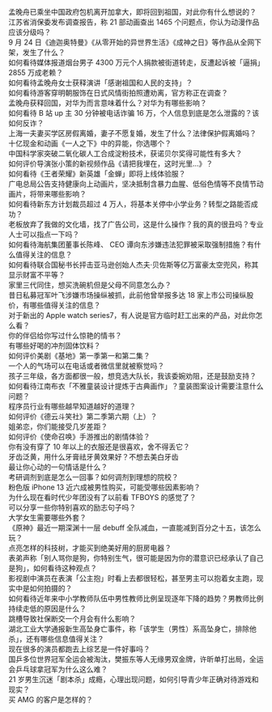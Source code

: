 孟晚舟已乘坐中国政府包机离开加拿大，即将回到祖国，对此你有什么想说的？  
江苏省消保委发布调查报告，称 21 部动画查出 1465 个问题点，你认为动漫作品应该分级吗？  
9 月 24 日《迪迦奥特曼》《从零开始的异世界生活》《成神之日》等作品从全网下架，发生了什么？  
如何看待媒体报道烟台男子 4300 万元个人捐款被街道转走，反遭起诉被「逼捐」2855 万成老赖？  
如何看待孟晚舟女士获释演讲「感谢祖国和人民的支持」？  
如何看待游客穿明朝服饰在日式风情街拍照遭劝离，官方称正在调查？  
孟晚舟获释回国，对华为而言意味着什么？对华为有哪些影响？  
如何看待 B 站 up 主 30 分钟被电话诈骗 16 万，个人信息到底是怎么泄露的？该如何反诈？  
上海一夫妻买学区房假离婚，妻子不愿复婚，发生了什么？法律保护假离婚吗？  
十亿现金和动画《一人之下》中的异能，你选哪个？  
中国科学家突破二氧化碳人工合成淀粉技术，获诺贝尔奖得可能性有多大？  
如何评价导演张小策的新视频作品《请把我埋在，这时光里...》？  
如何看待《王者荣耀》新英雄「金蝉」即将上线体验服？  
广电总局公告支持健康向上动画片，坚决抵制含暴力血腥、低俗色情等不良情节动画片，将带来哪些影响？  
如何看待新东方计划裁员超过 4 万人，将基本关停中小学业务？转型之路能否成功？  
老板放弃了我做的文化墙，找了广告公司，这是什么操作？我的真的很丑吗？专业人士可以指点一下吗？  
如何看待海航集团董事长陈峰、 CEO 谭向东涉嫌违法犯罪被采取强制措施？有什么值得关注的信息？  
如何看待联合国秘书长抨击亚马逊创始人杰夫·贝佐斯等亿万富豪太空兜风，称其显示财富不平等？  
家里三代同住，想买洗碗机但是父母不同意怎么办？  
昔日私募冠军叶飞涉嫌市场操纵被抓，此前他曾举报多达 18 家上市公司操纵股价，有哪些值得关注的信息？  
对于新出的 Apple watch  series7，有人说是官方临时赶工出来的产品，对此你怎么看？  
你的伴侣给你写过什么惊艳的情书？  
有哪些好喝的冲剂固体饮料？  
如何评价美剧《基地》第一季第一和第二集？  
一个人的气场可以在电话或者微信里就被察觉吗？  
孩子三年级，各方面都很一般，想竞选大队长，我该委婉劝阻，还是鼓励支持？  
如何看待江南布衣「不雅童装设计提炼于古典画作」？童装图案设计需要注意什么问题？  
程序员行业有哪些越早知道越好的道理？  
如何评价《德云斗笑社》第二季第六期（上）？  
姐弟恋，你们能接受几岁差距？  
如何评价《使命召唤》手游推出的剧情体验？  
你有没有穿了 10 年以上的衣服还是很喜欢，舍不得丢它？  
牙齿泛黄，用什么牙膏祛牙黄效果好？不想去美白牙齿  
最让你心动的一句情话是什么？  
考研调剂到底是怎么一回事？如何调剂到理想的院校？  
粉色版 iPhone 13 近六成被男性购买，可能受哪些因素影响？  
为什么现在看时代少年团没有了以前看 TFBOYS 的感觉了？  
可以分享一些你特别喜欢的励志句子吗？  
大学女生需要哪些外套？  
《原神》最近一期深渊十一层 debuff 全队减血，一直能减到百分之十五，该怎么玩？  
点亮怎样的科技树，才能买到绝美好用的厨房电器？  
表弟声称「别人骂你是狗，你特别生气，很可能是因为你的潜意识已经承认了自己是狗」，如何看待这种观点？  
影视剧中演员在表演「公主抱」时看上去都很轻松，甚至男主可以抱着女主跑，现实中是如何拍摄的？  
如何看待近年来中小学教师队伍中男性教师比例呈现逐年下降的趋势？男教师比例持续走低的原因是什么？  
跳槽导致社保断交一个月会有什么影响？  
湖北工业大学通报新生高坠身亡事件，称「该学生（男性）系高坠身亡，排除他杀」，还有哪些信息值得关注？  
现在很多的演员都跑去上综艺是一件好事吗？  
国乒多位世界冠军全运会被淘汰，樊振东等人无缘男双金牌，许昕单打出局，全运会乒乓球拿冠军为什么这么难？  
21 岁男生沉迷「剧本杀」成瘾，心理出现问题，如何引导青少年正确对待游戏和现实？  
买 AMG 的客户是怎样的？  
